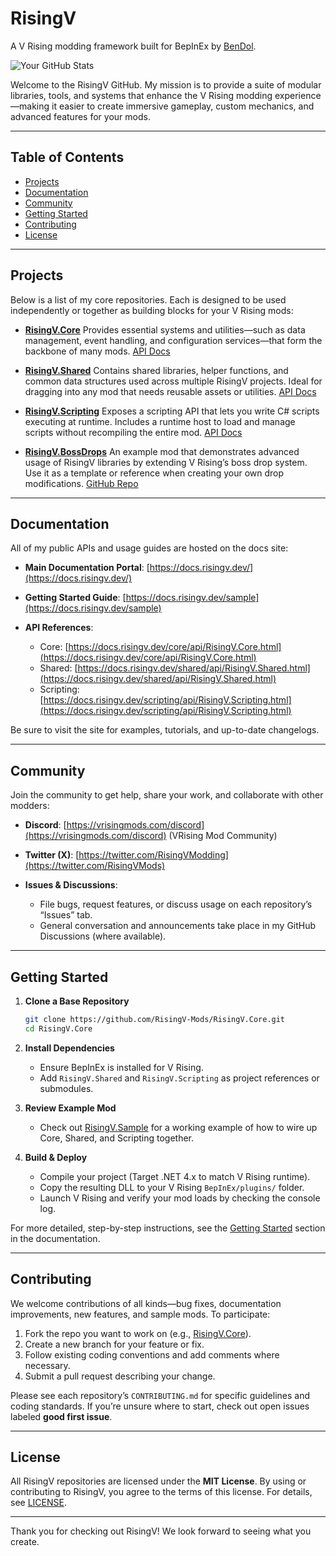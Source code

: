 # RisingV

A V Rising modding framework built for BepInEx by [BenDol](https://github.com/BenDol).

![Your GitHub Stats](https://github-readme-stats.vercel.app/api?username=BenDol&show_icons=true&theme=dark)

Welcome to the RisingV GitHub. My mission is to provide a suite of modular libraries, tools, and systems that enhance the V Rising modding experience—making it easier to create immersive gameplay, custom mechanics, and advanced features for your mods.

---

## Table of Contents

* [Projects](#projects)
* [Documentation](#documentation)
* [Community](#community)
* [Getting Started](#getting-started)
* [Contributing](#contributing)
* [License](#license)

---

## Projects

Below is a list of my core repositories. Each is designed to be used independently or together as building blocks for your V Rising mods:

* **[RisingV.Core](https://github.com/RisingV-Mods/RisingV.Core)**
  Provides essential systems and utilities—such as data management, event handling, and configuration services—that form the backbone of many mods.
  [API Docs](https://docs.risingv.dev/core/api/RisingV.Core.html)

* **[RisingV.Shared](https://github.com/RisingV-Mods/RisingV.Shared)**
  Contains shared libraries, helper functions, and common data structures used across multiple RisingV projects. Ideal for dragging into any mod that needs reusable assets or utilities.
  [API Docs](https://docs.risingv.dev/shared/api/RisingV.Shared.html)

* **[RisingV.Scripting](https://github.com/RisingV-Mods/RisingV.Scripting)**
  Exposes a scripting API that lets you write C# scripts executing at runtime. Includes a runtime host to load and manage scripts without recompiling the entire mod.
  [API Docs](https://docs.risingv.dev/scripting/api/RisingV.Scripting.html)

* **[RisingV.BossDrops](https://github.com/RisingV-Mods/RisingV.BossDrops)**
  An example mod that demonstrates advanced usage of RisingV libraries by extending V Rising’s boss drop system. Use it as a template or reference when creating your own drop modifications.
  [GitHub Repo](https://github.com/BenDol/RisingV.BossDrops)

---

## Documentation

All of my public APIs and usage guides are hosted on the docs site:

* **Main Documentation Portal**: [https://docs.risingv.dev/](https://docs.risingv.dev/)
* **Getting Started Guide**: [https://docs.risingv.dev/sample](https://docs.risingv.dev/sample)
* **API References**:

  * Core: [https://docs.risingv.dev/core/api/RisingV.Core.html](https://docs.risingv.dev/core/api/RisingV.Core.html)
  * Shared: [https://docs.risingv.dev/shared/api/RisingV.Shared.html](https://docs.risingv.dev/shared/api/RisingV.Shared.html)
  * Scripting: [https://docs.risingv.dev/scripting/api/RisingV.Scripting.html](https://docs.risingv.dev/scripting/api/RisingV.Scripting.html)

Be sure to visit the site for examples, tutorials, and up-to-date changelogs.

---

## Community

Join the community to get help, share your work, and collaborate with other modders:

* **Discord**: [https://vrisingmods.com/discord](https://vrisingmods.com/discord) (VRising Mod Community)
* **Twitter (X)**: [https://twitter.com/RisingVModding](https://twitter.com/RisingVMods)
* **Issues & Discussions**:

  * File bugs, request features, or discuss usage on each repository’s “Issues” tab.
  * General conversation and announcements take place in my GitHub Discussions (where available).

---

## Getting Started

1. **Clone a Base Repository**

   ```bash
   git clone https://github.com/RisingV-Mods/RisingV.Core.git
   cd RisingV.Core
   ```
2. **Install Dependencies**

   * Ensure BepInEx is installed for V Rising.
   * Add `RisingV.Shared` and `RisingV.Scripting` as project references or submodules.
3. **Review Example Mod**

   * Check out [RisingV.Sample](https://github.com/RisingV-Mods/RisingV.Sample) for a working example of how to wire up Core, Shared, and Scripting together.
4. **Build & Deploy**

   * Compile your project (Target .NET 4.x to match V Rising runtime).
   * Copy the resulting DLL to your V Rising `BepInEx/plugins/` folder.
   * Launch V Rising and verify your mod loads by checking the console log.

For more detailed, step-by-step instructions, see the [Getting Started](https://docs.risingv.dev/getting-started) section in the documentation.

---

## Contributing

We welcome contributions of all kinds—bug fixes, documentation improvements, new features, and sample mods. To participate:

1. Fork the repo you want to work on (e.g., [RisingV.Core](https://github.com/RisingV-Mods/RisingV.Core)).
2. Create a new branch for your feature or fix.
3. Follow existing coding conventions and add comments where necessary.
4. Submit a pull request describing your change.

Please see each repository’s `CONTRIBUTING.md` for specific guidelines and coding standards. If you’re unsure where to start, check out open issues labeled **good first issue**.

---

## License

All RisingV repositories are licensed under the **MIT License**. By using or contributing to RisingV, you agree to the terms of this license. For details, see [LICENSE](https://github.com/BenDol/RisingV.Core/blob/main/LICENSE).

---

Thank you for checking out RisingV! We look forward to seeing what you create.
